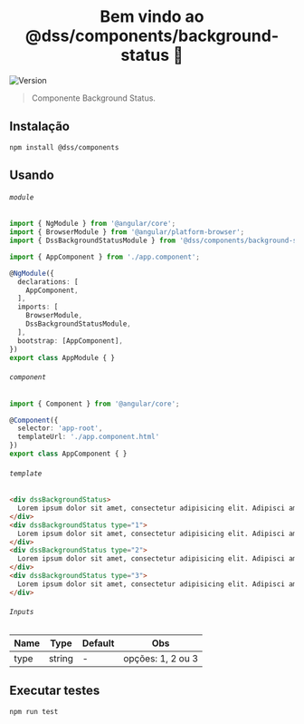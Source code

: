 <h1 align="center">Bem vindo ao @dss/components/background-status 👋</h1>
<p>
  <img alt="Version" src="https://img.shields.io/badge/adicionado%20na%20versão-1.0.0-blue.svg?cacheSeconds=2592000" />
</p>

> Componente Background Status.

## Instalação

```shell
npm install @dss/components
```
## Usando

###### `module`

```ts
import { NgModule } from '@angular/core';
import { BrowserModule } from '@angular/platform-browser';
import { DssBackgroundStatusModule } from '@dss/components/background-status';

import { AppComponent } from './app.component';

@NgModule({
  declarations: [
    AppComponent,
  ],
  imports: [
    BrowserModule,
    DssBackgroundStatusModule,
  ],
  bootstrap: [AppComponent],
})
export class AppModule { }

```

###### `component`

```ts
import { Component } from '@angular/core';

@Component({
  selector: 'app-root',
  templateUrl: './app.component.html'
})
export class AppComponent { }
```

###### `template`

```html
<div dssBackgroundStatus>
  Lorem ipsum dolor sit amet, consectetur adipisicing elit. Adipisci amet animi autem consequuntur cupiditate delectus dicta, harum ipsa labore officiis optio praesentium quae quisquam quo, reprehenderit, sit veniam vero! Architecto.
</div>
<div dssBackgroundStatus type="1">
  Lorem ipsum dolor sit amet, consectetur adipisicing elit. Adipisci amet animi autem consequuntur cupiditate delectus dicta, harum ipsa labore officiis optio praesentium quae quisquam quo, reprehenderit, sit veniam vero! Architecto.
</div>
<div dssBackgroundStatus type="2">
  Lorem ipsum dolor sit amet, consectetur adipisicing elit. Adipisci amet animi autem consequuntur cupiditate delectus dicta, harum ipsa labore officiis optio praesentium quae quisquam quo, reprehenderit, sit veniam vero! Architecto.
</div>
<div dssBackgroundStatus type="3">
  Lorem ipsum dolor sit amet, consectetur adipisicing elit. Adipisci amet animi autem consequuntur cupiditate delectus dicta, harum ipsa labore officiis optio praesentium quae quisquam quo, reprehenderit, sit veniam vero! Architecto.
</div>
```

###### `Inputs`
Name | Type   | Default | Obs               |
---- | ------ | ------- | ----------------- |
type | string | -       | opções: 1, 2 ou 3 |

## Executar testes

```sh
npm run test
```
